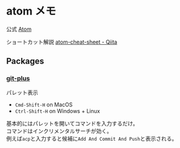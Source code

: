 # atom メモ
公式
[Atom](https://atom.io/)

ショートカット解説
[atom\-cheat\-sheet \- Qiita](http://qiita.com/__mick/items/a3d09b677a717385e36b)


## Packages

### [git\-plus](https://atom.io/packages/git-plus)
パレット表示
- `Cmd-Shift-H` on MacOS
- `Ctrl-Shift-H` on Windows + Linux

基本的にはパレットを開いてコマンドを入力するだけ。  
コマンドはインクリメンタルサーチが効く。  
例えば`acp`と入力すると候補に`Add And Commit And Push`と表示される。  
